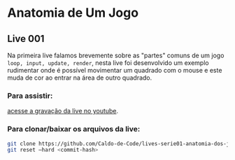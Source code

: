 # Anatomia de Um Jogo

## Live 001

Na primeira live falamos brevemente sobre as "partes" comuns de um jogo `loop, input, update, render`, nesta live foi desenvolvido um exemplo rudimentar onde é possível movimentar um quadrado com o mouse e este muda de cor ao entrar na área de outro quadrado. 

### Para assistir:
[acesse a gravação da live no youtube](https://www.youtube.com/channel/UCycUkBCfXr4RZc76LTbQn5w).

### Para clonar/baixar os arquivos da live:

```bash
git clone https://github.com/Caldo-de-Code/lives-serie01-anatomia-dos-jogos
git reset –hard <commit-hash>
```
